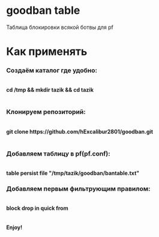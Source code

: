 # goodban table
Таблица блокировки всякой ботвы для pf

<h1>Как применять</h1>

<h3>Создаём каталог где удобно:</h3><br>
<b>cd /tmp && mkdir tazik && cd tazik
<br><br>
<h3>Клонируем репозиторий:</h3><br>
git clone https://github.com/hExcalibur2801/goodban.git
<br><br>
<h3>Добавляем таблицу в pf(pf.conf):</h3><br>
table <goodban> persist file "/tmp/tazik/goodban/bantable.txt"

<h3>Добавляем первым фильтрующим правилом:</h3><br>
block drop in quick from <goodban>
<br><br><br>
Enjoy!
